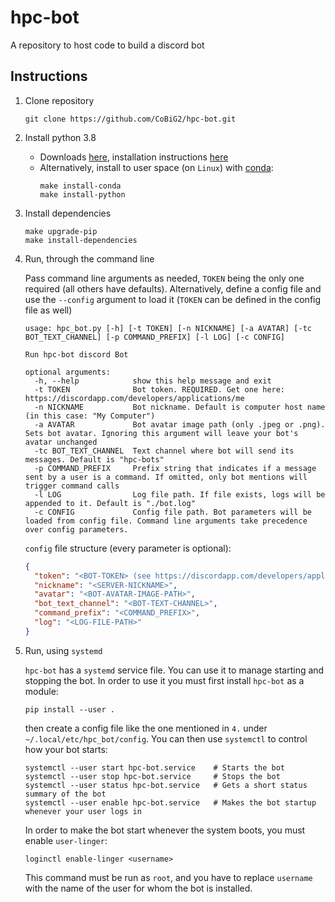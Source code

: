 # hpc-bot
A repository to host code to build a discord bot

## Instructions
1.  Clone repository
    ```shell script
    git clone https://github.com/CoBiG2/hpc-bot.git
    ```

2.  Install python 3.8
    *   Downloads [here](https://www.python.org/downloads/), installation instructions [here](https://docs.python.org/3.8/using/unix.html)
    *   Alternatively, install to user space (on `Linux`) with [conda](https://docs.conda.io/projects/conda/en/latest/):
        ```shell script
        make install-conda
        make install-python
        ```

3.  Install dependencies
    ```shell script
    make upgrade-pip
    make install-dependencies
    ```
4.  Run, through the command line

    Pass command line arguments as needed, `TOKEN` being the only one required (all others have defaults).
    Alternatively, define a config file and use the `--config` argument to load it (`TOKEN` can be defined in the config file as well)

    ```
    usage: hpc_bot.py [-h] [-t TOKEN] [-n NICKNAME] [-a AVATAR] [-tc BOT_TEXT_CHANNEL] [-p COMMAND_PREFIX] [-l LOG] [-c CONFIG]

    Run hpc-bot discord Bot

    optional arguments:
      -h, --help            show this help message and exit
      -t TOKEN              Bot token. REQUIRED. Get one here: https://discordapp.com/developers/applications/me
      -n NICKNAME           Bot nickname. Default is computer host name (in this case: "My Computer")
      -a AVATAR             Bot avatar image path (only .jpeg or .png). Sets bot avatar. Ignoring this argument will leave your bot's avatar unchanged
      -tc BOT_TEXT_CHANNEL  Text channel where bot will send its messages. Default is "hpc-bots"
      -p COMMAND_PREFIX     Prefix string that indicates if a message sent by a user is a command. If omitted, only bot mentions will trigger command calls
      -l LOG                Log file path. If file exists, logs will be appended to it. Default is "./bot.log"
      -c CONFIG             Config file path. Bot parameters will be loaded from config file. Command line arguments take precedence over config parameters.
    ```

    `config` file structure (every parameter is optional):
    ```json
    {
      "token": "<BOT-TOKEN> (see https://discordapp.com/developers/applications/me')",
      "nickname": "<SERVER-NICKNAME>",
      "avatar": "<BOT-AVATAR-IMAGE-PATH>",
      "bot_text_channel": "<BOT-TEXT-CHANNEL>",
      "command_prefix": "<COMMAND_PREFIX>",
      "log": "<LOG-FILE-PATH>"
    }
    ```

5.  Run, using `systemd`

    `hpc-bot` has a `systemd` service file. You can use it to manage starting and stopping the bot.
    In order to use it you must first install `hpc-bot` as a module:

    ```shell script
    pip install --user .
    ```
  
    then create a config file like the one mentioned in `4.` under `~/.local/etc/hpc_bot/config`.
    You can then use `systemctl` to control how your bot starts:
    
    ```shell script
    systemctl --user start hpc-bot.service    # Starts the bot
    systemctl --user stop hpc-bot.service     # Stops the bot
    systemctl --user status hpc-bot.service   # Gets a short status summary of the bot
    systemctl --user enable hpc-bot.service   # Makes the bot startup whenever your user logs in
    ```
    
    In order to make the bot start whenever the system boots, you must enable `user-linger`:
    
    ```shell script
    loginctl enable-linger <username>
    ```
    
    This command must be run as `root`, and you have to replace `username` with the name of the user for whom the bot is installed.
